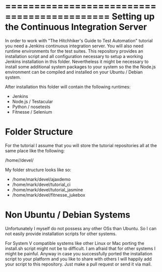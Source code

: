 ============================================
Setting up the Continuous Integration Server
============================================

In order to work with "The Hitchhiker's Guide to Test Automation" tutorial you need a Jenkins continuous integration server. You will also need runtime environments for the test suites. This repository provides an installation script and all configuration necessary to setup a working Jenkins installation in this folder. Nevertheless it might be necessary to install some additional system packages to your system so the the Node.js environment can be compiled and installed on your Ubuntu / Debian system.

After installation this folder will contain the following runtimes:

* Jenkins
* Node.js / Testacular
* Python / nosetests
* Fitnesse / Selenium


Folder Structure
================

For the tutorial I assume that you will store the tutorial repositories all at the same place like the following:

/home/<yourname>/devel/

My folder structure looks like so:

* /home/mark/devel/ajaxdemo
* /home/mark/devel/tutorial_ci
* /home/mark/devel/tutorial_jasmine
* /home/mark/devel/fitnesse_jukebox


Non Ubuntu / Debian Systems
===========================

Unfortunately I myself do not possess any other OSs than Ubuntu. So I can not easily provide installation scripts for other systems.

For System V compatible systems like other Linux or Mac porting the install.sh script might not be to difficult. I am afraid that for other systems I might be painful. Anyway in case you successfully ported the installation script to your platform and you like to share with others I will happily add your script to this repository. Just make a pull request or send it via mail.
